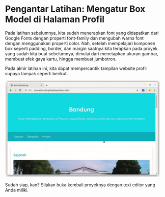 # Pengantar Latihan: Mengatur Box Model di Halaman Profil
Pada latihan sebelumnya, kita sudah menerapkan font yang didapatkan dari Google Fonts dengan properti font-family dan mengubah warna font dengan menggunakan properti color. Nah, setelah mempelajari komponen box seperti padding, border, dan margin saatnya kita terapkan pada proyek yang sudah kita buat sebelumnya, dimulai dari menetapkan ukuran gambar, membuat efek gaya kartu, hingga membuat jumbotron.

Pada akhir latihan ini, kita dapat mempercantik tampilan website profil supaya tampak seperti berikut.

![Alt text](image.png)

Sudah siap, kan? Silakan buka kembali proyeknya dengan text editor yang Anda miliki.